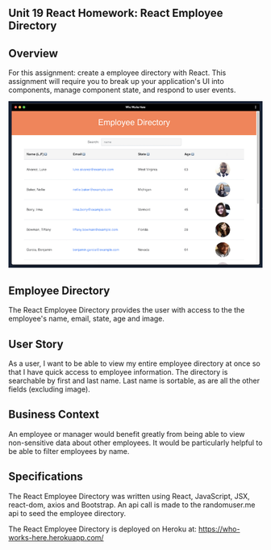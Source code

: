 ## Unit 19 React Homework: React Employee Directory

## Overview
For this assignment: create a employee directory with React. This assignment will require you to break up your application's UI into components, manage component state, and respond to user events.

<img width="1000" alt="employee directory" src="https://github.com/ngalter/reactemployee/blob/master/directory.png">

## Employee Directory 
The React Employee Directory provides the user with access to the the employee's name, email, state, age and image.

## User Story
As a user, I want to be able to view my entire employee directory at once so that I have quick access to employee information. The directory is searchable by first and last name.  Last name is sortable, as are all the other fields (excluding image).

## Business Context
An employee or manager would benefit greatly from being able to view non-sensitive data about other employees. It would be particularly helpful to be able to filter employees by name.

## Specifications
The React Employee Directory was written using React, JavaScript, JSX, react-dom, axios and Bootstrap.  An api call is made to the randomuser.me api to seed the employee directory.

The React Employee Directory is deployed on Heroku at: https://who-works-here.herokuapp.com/

